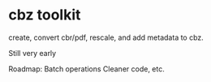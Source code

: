 # cbz toolkit
 create, convert cbr/pdf, rescale, and add metadata to cbz. 

 Still very early
 
 Roadmap: 
 Batch operations
 Cleaner code, etc.
